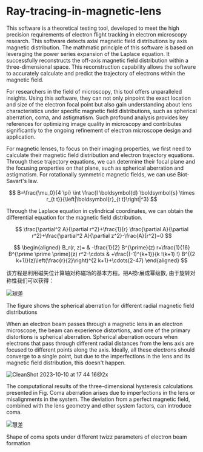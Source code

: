 # Ray-tracing-in-magnetic-lens

This software is a theoretical testing tool, developed to meet the high precision requirements of electron flight tracking in electron microscopy research. This software detects axial magnetic field distributions by axis magnetic distribution. The mathmatic principle of this software is based on leveraging the power series expansion of the Laplace equation. It successfully reconstructs the off-axis magnetic field distribution within a three-dimensional space. This reconstruction capability allows the software to accurately calculate and predict the trajectory of electrons within the magnetic field.

For researchers in the field of microscopy, this tool offers unparalleled insights. Using this software, they can not only pinpoint the exact location and size of the electron focal point but also gain understanding about lens characteristics under specific magnetic field distributions, such as spherical aberration, coma, and astigmatism. Such profound analysis provides key references for optimizing image quality in microscopy and contributes significantly to the ongoing refinement of electron microscope design and application.

For magnetic lenses, to focus on their imaging properties, we first need to calculate their magnetic field distribution and electron trajectory equations. Through these trajectory equations, we can determine their focal plane and the focusing properties on that plane, such as spherical aberration and astigmatism. For rotationally symmetric magnetic fields, we can use Biot-Savart's law.

$$
B=\frac{\mu_0}{4 \pi} \int \frac{I \boldsymbol{d} \boldsymbol{s} \times r_{t t}}{\left|\boldsymbol{r}_{t t}\right|^3}
$$

Through the Laplace equation in cylindrical coordinates, we can obtain the differential equation for the magnetic field distribution.

$$
\frac{\partial^2 A}{\partial r^2}+\frac{1}{r} \frac{\partial A}{\partial r^2}+\frac{\partial^2 A}{\partial z^2}-\frac{A}{r^2}=0
$$

$$
\begin{aligned}
B_r(r, z)= & -\frac{1}{2} B^{\prime}(z) r+\frac{1}{16} B^{\prime \prime \prime}(z) r^2-\cdots & +\frac{(-1)^{k+1}}{k !(k+1) !} B^{(2 k+1)}(z)\left(\frac{r}{2}\right)^{2 k+1}+\cdots(2-47)
\end{aligned}
$$

该方程是利用磁矢位计算轴对称磁场的基本方程。把A按r展成幂级数, 由于旋转对称性我们可以获得：

![球差](https://github.com/Daiyaoxu/Ray-tracing-in-magnetic-lens/assets/130887176/d6e84577-d9c0-498f-b644-d898a0751366)

The figure shows the spherical aberration for different radial magnetic field distributions

When an electron beam passes through a magnetic lens in an electron microscope, the beam can experience distortions, and one of the primary distortions is spherical aberration. Spherical aberration occurs when electrons that pass through different radial distances from the lens axis are focused to different points along the axis. Ideally, all these electrons should converge to a single point, but due to the imperfections in the lens and its magnetic field distribution, this doesn't happen.

![CleanShot 2023-10-10 at 17 44 16@2x](https://github.com/Daiyaoxu/Ray-tracing-in-magnetic-lens/assets/130887176/4459aeb8-b7bf-4cdb-9dbc-c145ee6e687d)


The computational results of the three-dimensional hysteresis calculations presented in Fig. Coma aberration arises due to imperfections in the lens or misalignments in the system. The deviation from a perfect magnetic field, combined with the lens geometry and other system factors, can introduce coma.

![慧差](https://github.com/Daiyaoxu/Ray-tracing-in-magnetic-lens/assets/130887176/8052d1b9-7063-4157-b91c-30158d3c92f7)

Shape of coma spots under different twizz parameters of electron beam formation
